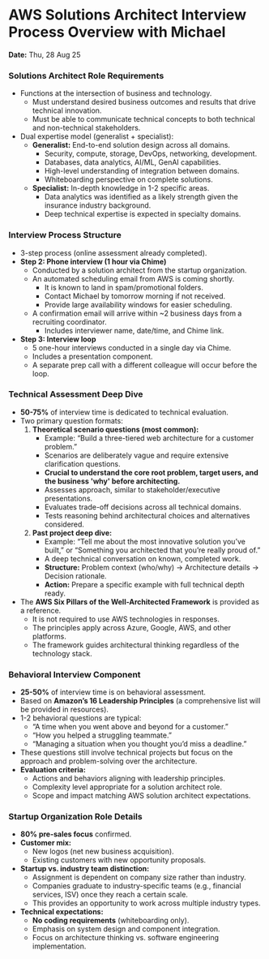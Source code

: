 # AWS Solutions Architect Interview Process Overview with Michael

**Date:** Thu, 28 Aug 25

### Solutions Architect Role Requirements

- Functions at the intersection of business and technology.
  - Must understand desired business outcomes and results that drive technical innovation.
  - Must be able to communicate technical concepts to both technical and non-technical stakeholders.
- Dual expertise model (generalist + specialist):
  - **Generalist:** End-to-end solution design across all domains.
    - Security, compute, storage, DevOps, networking, development.
    - Databases, data analytics, AI/ML, GenAI capabilities.
    - High-level understanding of integration between domains.
    - Whiteboarding perspective on complete solutions.
  - **Specialist:** In-depth knowledge in 1-2 specific areas.
    - Data analytics was identified as a likely strength given the insurance industry background.
    - Deep technical expertise is expected in specialty domains.

### Interview Process Structure

- 3-step process (online assessment already completed).
- **Step 2: Phone interview (1 hour via Chime)**
  - Conducted by a solution architect from the startup organization.
  - An automated scheduling email from AWS is coming shortly.
    - It is known to land in spam/promotional folders.
    - Contact Michael by tomorrow morning if not received.
    - Provide large availability windows for easier scheduling.
  - A confirmation email will arrive within ~2 business days from a recruiting coordinator.
    - Includes interviewer name, date/time, and Chime link.
- **Step 3: Interview loop**
  - 5 one-hour interviews conducted in a single day via Chime.
  - Includes a presentation component.
  - A separate prep call with a different colleague will occur before the loop.

### Technical Assessment Deep Dive

- **50-75%** of interview time is dedicated to technical evaluation.
- Two primary question formats:
  1.  **Theoretical scenario questions (most common):**
      - Example: “Build a three-tiered web architecture for a customer problem.”
      - Scenarios are deliberately vague and require extensive clarification questions.
      - **Crucial to understand the core root problem, target users, and the business 'why' before architecting.**
      - Assesses approach, similar to stakeholder/executive presentations.
      - Evaluates trade-off decisions across all technical domains.
      - Tests reasoning behind architectural choices and alternatives considered.
  2.  **Past project deep dive:**
      - Example: “Tell me about the most innovative solution you’ve built,” or “Something you architected that you’re really proud of.”
      - A deep technical conversation on known, completed work.
      - **Structure:** Problem context (who/why) → Architecture details → Decision rationale.
      - **Action:** Prepare a specific example with full technical depth ready.
- The **AWS Six Pillars of the Well-Architected Framework** is provided as a reference.
  - It is not required to use AWS technologies in responses.
  - The principles apply across Azure, Google, AWS, and other platforms.
  - The framework guides architectural thinking regardless of the technology stack.

### Behavioral Interview Component

- **25-50%** of interview time is on behavioral assessment.
- Based on **Amazon’s 16 Leadership Principles** (a comprehensive list will be provided in resources).
- 1-2 behavioral questions are typical:
  - “A time when you went above and beyond for a customer.”
  - “How you helped a struggling teammate.”
  - “Managing a situation when you thought you’d miss a deadline.”
- These questions still involve technical projects but focus on the approach and problem-solving over the architecture.
- **Evaluation criteria:**
  - Actions and behaviors aligning with leadership principles.
  - Complexity level appropriate for a solution architect role.
  - Scope and impact matching AWS solution architect expectations.

### Startup Organization Role Details

- **80% pre-sales focus** confirmed.
- **Customer mix:**
  - New logos (net new business acquisition).
  - Existing customers with new opportunity proposals.
- **Startup vs. industry team distinction:**
  - Assignment is dependent on company size rather than industry.
  - Companies graduate to industry-specific teams (e.g., financial services, ISV) once they reach a certain scale.
  - This provides an opportunity to work across multiple industry types.
- **Technical expectations:**
  - **No coding requirements** (whiteboarding only).
  - Emphasis on system design and component integration.
  - Focus on architecture thinking vs. software engineering implementation.
